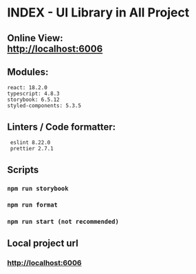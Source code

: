 # INDEX - UI Library in All Project
## Online View:<br/> [http://localhost:6006](https://ui-library-5d0sg2kkm-index-gg.vercel.app/?path=/story/example-introduction--page)

## Modules:
    react: 18.2.0
    typescript: 4.8.3
    storybook: 6.5.12
    styled-components: 5.3.5
## Linters / Code formatter:
     eslint 8.22.0
     prettier 2.7.1

## Scripts
### `npm run storybook`
### `npm run format`
### `npm run start (not recommended)`

## Local project url 
### [http://localhost:6006](http://localhost:6006)
